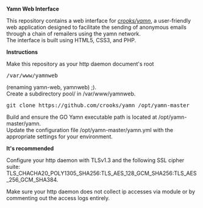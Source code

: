 <b>Yamn Web Interface</b><br>
<p>This repository contains a web interface for <a href="https://github.com/crooks/yamn"><em>crooks/yamn</em></a>, a user-friendly web application designed to facilitate the sending of anonymous emails through a chain of remailers using the yamn network.<br> 
The interface is built using HTML5, CSS3, and PHP.</p>

<b>Instructions</b><br>
<p>Make this repository as your http daemon document's root <pre>/var/www/yamnweb</pre> <em></em>(renaming yamn-web, yamnweb)</em> ;).<br>
Create a subdirectory pool/ in /var/www/yamnweb.</p>
<pre>git clone https://github.com/crooks/yamn /opt/yamn-master </pre>
<p>Build and ensure the GO Yamn executable path is located at /opt/yamn-master/yamn.<br>
Update the configuration file /opt/yamn-master/yamn.yml with the appropriate settings for your environment.</p>

<b>It's recommended</b><br> 
<p>Configure your http daemon with TLSv1.3 and the following SSL cipher suite: TLS_CHACHA20_POLY1305_SHA256:TLS_AES_128_GCM_SHA256:TLS_AES_256_GCM_SHA384.</p>
<p>Make sure your http daemon does not collect ip accesses via module or by commenting out the access logs entirely.<br>


